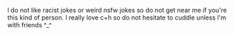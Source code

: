 l do not like racist jokes or weird nsfw jokes so do not get near me if you're this kind of person.
l really love c+h so do not hesitate to cuddle unless l'm with friends ^_^ 
